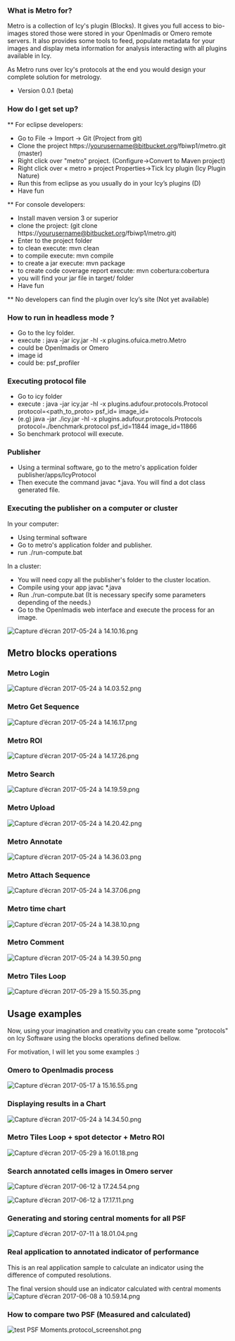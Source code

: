 ### What is Metro for?

Metro is a collection of Icy's plugin (Blocks).
It gives you full access to bio-images stored those were stored in your OpenImadis or 
Omero remote servers.
It also provides some tools to feed, populate metadata for your images and display
meta information for analysis interacting with all plugins available in Icy.

As Metro runs over Icy's protocols at the end you would design your complete solution for metrology.

* Version 0.0.1 (beta)

### How do I get set up?

** For eclipse developers:

* Go to File -> Import -> Git (Project from git)
* Clone the project https://yourusername@bitbucket.org/fbiwp1/metro.git (master)
* Right click over "metro" project. (Configure->Convert to Maven project)
* Right click over « metro » project Properties->Tick Icy plugin (Icy Plugin Nature)
* Run this from eclipse as you usually do in your Icy’s plugins (D)
* Have fun

** For console developers: 

* Install maven version 3 or superior
* clone the project: (git clone https://yourusername@bitbucket.org/fbiwp1/metro.git)
* Enter to the project folder
* to clean execute: mvn clean
* to compile execute: mvn compile
* to create a jar execute: mvn package
* to create code coverage report execute: mvn cobertura:cobertura
* you will find your jar file in target/ folder
* Have fun

** No developers can find the plugin over Icy’s site (Not yet available)

### How to run in headless mode ?

* Go to the Icy folder.
* execute : java -jar icy.jar -hl -x plugins.ofuica.metro.Metro <serverDriver> <guid> <protocolProcess>
* <serverDriver> could be OpenImadis or Omero
* <guid> image id
* <protocolProcess> could be: psf_profiler

### Executing protocol file

* Go to icy folder
* execute : java -jar icy.jar -hl -x plugins.adufour.protocols.Protocol protocol=<path_to_proto> psf_id=<psf id> image_id=<image id>
* (e.g) java -jar ./icy.jar -hl -x plugins.adufour.protocols.Protocols protocol=./benchmark.protocol psf_id=11844 image_id=11866
* So benchmark protocol will execute.

### Publisher

* Using a terminal software, go to the metro's application folder publisher/apps/IcyProtocol
* Then execute the command javac *.java. You will find a dot class generated file.

### Executing the publisher on a computer or cluster

In your computer:

* Using terminal software
* Go to metro's application folder and publisher.
* run ./run-compute.bat

In a cluster:

* You will need copy all the publisher's folder to the cluster location.
* Compile using your app javac *.java
* Run ./run-compute.bat (It is necessary specify some parameters depending of the needs.)
* Go to the OpenImadis web interface and execute the process for an image.

![Capture d’écran 2017-05-24 à 14.10.16.png](https://bitbucket.org/repo/epEBxB/images/736063935-Capture%20d%E2%80%99e%CC%81cran%202017-05-24%20a%CC%80%2014.10.16.png)

## Metro blocks operations

### Metro Login

![Capture d’écran 2017-05-24 à 14.03.52.png](https://bitbucket.org/repo/epEBxB/images/2816409166-Capture%20d%E2%80%99e%CC%81cran%202017-05-24%20a%CC%80%2014.03.52.png)

### Metro Get Sequence

![Capture d’écran 2017-05-24 à 14.16.17.png](https://bitbucket.org/repo/epEBxB/images/680456197-Capture%20d%E2%80%99e%CC%81cran%202017-05-24%20a%CC%80%2014.16.17.png)

### Metro ROI
![Capture d’écran 2017-05-24 à 14.17.26.png](https://bitbucket.org/repo/epEBxB/images/3058877014-Capture%20d%E2%80%99e%CC%81cran%202017-05-24%20a%CC%80%2014.17.26.png)

### Metro Search

![Capture d’écran 2017-05-24 à 14.19.59.png](https://bitbucket.org/repo/epEBxB/images/362850631-Capture%20d%E2%80%99e%CC%81cran%202017-05-24%20a%CC%80%2014.19.59.png)

### Metro Upload

![Capture d’écran 2017-05-24 à 14.20.42.png](https://bitbucket.org/repo/epEBxB/images/691247429-Capture%20d%E2%80%99e%CC%81cran%202017-05-24%20a%CC%80%2014.20.42.png)

### Metro Annotate

![Capture d’écran 2017-05-24 à 14.36.03.png](https://bitbucket.org/repo/epEBxB/images/737682286-Capture%20d%E2%80%99e%CC%81cran%202017-05-24%20a%CC%80%2014.36.03.png) 

### Metro Attach Sequence

![Capture d’écran 2017-05-24 à 14.37.06.png](https://bitbucket.org/repo/epEBxB/images/2821291729-Capture%20d%E2%80%99e%CC%81cran%202017-05-24%20a%CC%80%2014.37.06.png)

### Metro time chart

![Capture d’écran 2017-05-24 à 14.38.10.png](https://bitbucket.org/repo/epEBxB/images/105636929-Capture%20d%E2%80%99e%CC%81cran%202017-05-24%20a%CC%80%2014.38.10.png)

### Metro Comment

![Capture d’écran 2017-05-24 à 14.39.50.png](https://bitbucket.org/repo/epEBxB/images/241097863-Capture%20d%E2%80%99e%CC%81cran%202017-05-24%20a%CC%80%2014.39.50.png)

### Metro Tiles Loop 

![Capture d’écran 2017-05-29 à 15.50.35.png](https://bitbucket.org/repo/epEBxB/images/3048115218-Capture%20d%E2%80%99e%CC%81cran%202017-05-29%20a%CC%80%2015.50.35.png)

## Usage examples

Now, using your imagination and creativity you can create some "protocols" on Icy Software using the blocks operations defined bellow. 

For motivation, I will let you some examples :)

### Omero to OpenImadis process

![Capture d’écran 2017-05-17 à 15.16.55.png](https://bitbucket.org/repo/epEBxB/images/2326035168-Capture%20d%E2%80%99e%CC%81cran%202017-05-17%20a%CC%80%2015.16.55.png)

### Displaying results in a Chart

![Capture d’écran 2017-05-24 à 14.34.50.png](https://bitbucket.org/repo/epEBxB/images/1812777273-Capture%20d%E2%80%99e%CC%81cran%202017-05-24%20a%CC%80%2014.34.50.png)

### Metro Tiles Loop + spot detector + Metro ROI

![Capture d’écran 2017-05-29 à 16.01.18.png](https://bitbucket.org/repo/epEBxB/images/3273943544-Capture%20d%E2%80%99e%CC%81cran%202017-05-29%20a%CC%80%2016.01.18.png)

### Search annotated cells images in Omero server

![Capture d’écran 2017-06-12 à 17.24.54.png](https://bitbucket.org/repo/epEBxB/images/1086801721-Capture%20d%E2%80%99e%CC%81cran%202017-06-12%20a%CC%80%2017.24.54.png)

![Capture d’écran 2017-06-12 à 17.17.11.png](https://bitbucket.org/repo/epEBxB/images/1582456220-Capture%20d%E2%80%99e%CC%81cran%202017-06-12%20a%CC%80%2017.17.11.png)


### Generating and storing central moments for all PSF

![Capture d’écran 2017-07-11 à 18.01.04.png](https://bitbucket.org/repo/epEBxB/images/233061413-Capture%20d%E2%80%99e%CC%81cran%202017-07-11%20a%CC%80%2018.01.04.png)


### Real application to annotated indicator of performance
This is an real application sample to calculate an indicator using the difference of computed resolutions.

The final version should use an indicator calculated with central moments
![Capture d’écran 2017-06-08 à 10.59.14.png](https://bitbucket.org/repo/epEBxB/images/1273009748-Capture%20d%E2%80%99e%CC%81cran%202017-06-08%20a%CC%80%2010.59.14.png)

### How to compare two PSF (Measured and calculated)

![test PSF Moments.protocol_screenshot.png](http://hft.io/psf_moments.png)
